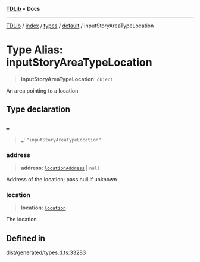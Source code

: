 [**TDLib**](../../../../../../README.md) • **Docs**

***

[TDLib](../../../../../../modules.md) / [index](../../../../../README.md) / [types](../../../README.md) / [default](../README.md) / inputStoryAreaTypeLocation

# Type Alias: inputStoryAreaTypeLocation

> **inputStoryAreaTypeLocation**: `object`

An area pointing to a location

## Type declaration

### \_

> **\_**: `"inputStoryAreaTypeLocation"`

### address

> **address**: [`locationAddress`](locationAddress.md) \| `null`

Address of the location; pass null if unknown

### location

> **location**: [`location`](location.md)

The location

## Defined in

dist/generated/types.d.ts:33283
